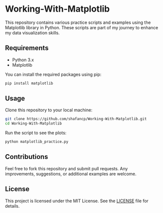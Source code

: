 # Working-With-Matplotlib

This repository contains various practice scripts and examples using the Matplotlib library in Python. These scripts are part of my journey to enhance my data visualization skills.

## Requirements

- Python 3.x
- Matplotlib

You can install the required packages using pip:

```bash
pip install matplotlib
```

## Usage

Clone this repository to your local machine:

```bash
git clone https://github.com/shafancp/Working-With-Matplotlib.git
cd Working-With-Matplotlib
```

Run the script to see the plots:

```bash
python matplotlib_practice.py
```

## Contributions

Feel free to fork this repository and submit pull requests. Any improvements, suggestions, or additional examples are welcome.

## License

This project is licensed under the MIT License. See the [LICENSE](LICENSE) file for details.
